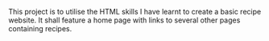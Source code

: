 This project is to utilise the HTML skills I have learnt to create a basic recipe website. It shall feature a home page with links to several other pages containing recipes.